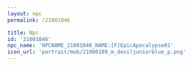 ```yaml
---
layout: npc
permalink: /21001046

title: Npc
id: '21001046'
npc_name: 'NPCNAME_21001046_NAME:[F]EpicApocalypse01'
icon_url: 'portrait/mob/21000189_m_deviljuniorblue_p.png'
---
```

